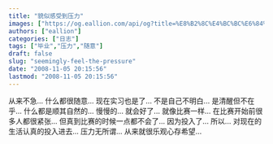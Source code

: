 ```yaml
---
title: "貌似感受到压力"
images: ["https://og.eallion.com/api/og?title=%E8%B2%8C%E4%BC%BC%E6%84%9F%E5%8F%97%E5%88%B0%E5%8E%8B%E5%8A%9B"]
authors: ["eallion"]
categories: ["日志"]
tags: ["毕业","压力","随意"]
draft: false
slug: "seemingly-feel-the-pressure"
date: "2008-11-05 20:15:56"
lastmod: "2008-11-05 20:15:56"
---
```


从来不急...
什么都很随意...
现在实习也是了...
不是自己不明白...
是清醒但不在乎...
什么都是顺其自然的...
慢慢的...
就会好了...
就像比赛一样...
在比赛开始前很多人都很紧张...
但真到比赛的时候一点都不会了...
因为投入了...
所以...
对现在的生活认真的投入进去...
压力无所谓...
从来就很乐观心存希望...
